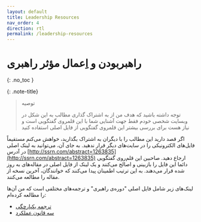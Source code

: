 ```yaml
---
layout: default
title: Leadership Resources
nav_order: 4
direction: rtl
permalink: /leadership-resources
---
```


# راهبربودن و اِعمال مؤثر راهبری 
{: .no_toc }

{: .note-title}
> توصیه
>
> توجه داشته باشید که هدف من از به اشتراک گذاری مطالب به این شکل در وبسایت شخصی خودم فقط جهت آشنایی شما با این قلمروی گفتگویی است و نیاز هست برای بررسی بیشتر این قلمروی گفتگویی از فایل اصلی استفاده کنید

اگر قصد دارید این مطالب را با دیگران به اشتراک بگذارید، خواهش می‌کنم مستقیماً فایل‌های الکترونیکی را در سایت‌های دیگر قرار ندهید. به جای آن، می‌توانید به لینک اصلی در آدرس [http://ssrn.com/abstract=1263835](http://ssrn.com/abstract=1263835) ارجاع دهید. صاحبین این قلم‌روی گفتگویی دائما این فایل را بازبینی و اصالح می‌کنند و یک لینک از فایل اصلی در مقاله‌های به روز شده قرار می‌دهند. به این ترتیب اطمینان پیدا می‌کنند که خوانندگان، آخرین نسخه از مقاله را مطالعه می‌کنند.

لینک‌های زیر شامل فایل اصلی "دوره‌ی راهبری" و ترجمه‌های مختلفی است که من آن‌ها را مطالعه کرده‌ام:

- [ترجمه یکپارچگی](/assets/integrity.pdf)
- [سه قانون عملکرد](/assets/The-Three-Laws-of-Performance.pdf)
